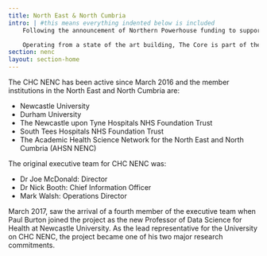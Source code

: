 ```yaml
---
title: North East & North Cumbria
intro: | #this means everything indented below is included
    Following the announcement of Northern Powerhouse funding to support the Connected Health Cities (CHC) initiative early in 2016, a CHC was established in the North East and North Cumbria (CHC NENC).

    Operating from a state of the art building, The Core is part of the Science Central initiative in the heart of Newcastle upon Tyne.
section: nenc
layout: section-home
---
```


The CHC NENC has been active since March 2016 and the member institutions in the North East and North Cumbria are:

- Newcastle University
- Durham University
- The Newcastle upon Tyne Hospitals NHS Foundation Trust
- South Tees Hospitals NHS Foundation Trust
- The Academic Health Science Network for the North East and North  Cumbria (AHSN NENC)

The original executive team for CHC NENC was:

- Dr Joe McDonald: Director
- Dr Nick Booth: Chief Information Officer
- Mark Walsh: Operations Director

March 2017, saw the arrival of a fourth member of the executive team when Paul Burton joined the project as the new Professor of Data Science for Health at Newcastle University. As the lead representative for the University on CHC NENC, the project became one of his two major research commitments.
